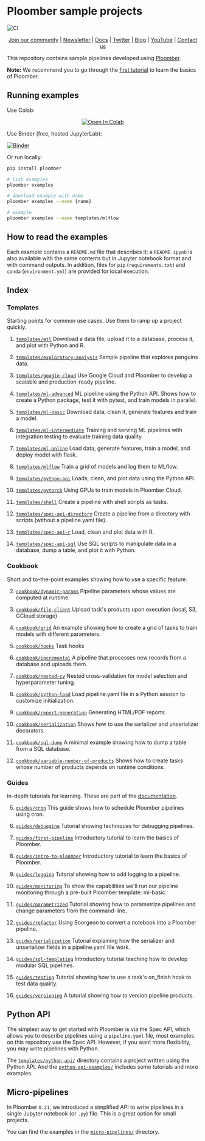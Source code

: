 # Ploomber sample projects

![CI](https://github.com/ploomber/projects/workflows/ci/badge.svg)

<p align="center">
  <a href="https://ploomber.io/community">Join our community</a>
  |
  <a href="https://share.hsforms.com/1E7Qa_OpcRPi_MV-segFsaAe6c2g">Newsletter</a>
  |
  <a href="https://docs.ploomber.io/">Docs</a>
  |
  <a href="https://twitter.com/intent/user?screen_name=ploomber">Twitter</a>
  |
  <a href="https://ploomber.io/">Blog</a>
  |
  <a href="https://www.youtube.com/channel/UCaIS5BMlmeNQE4-Gn0xTDXQ">YouTube</a>
  |
  <a href="mailto:contact@ploomber.io">Contact us</a>
</p>

This repository contains sample pipelines developed using [Ploomber](https://github.com/ploomber/ploomber).

**Note:** We recommend you to go through the [first tutorial](https://docs.ploomber.io/en/latest/get-started/first-pipeline.html) to learn the basics of Ploomber.

## Running examples


Use Colab:

<p align="center">
    <a href="https://colab.research.google.com/github/ploomber/projects/blob/master/guides/first-pipeline/colab.ipynb"><img src="https://colab.research.google.com/assets/colab-badge.svg" alt="Open In Colab"/></a>
</p>

Use Binder (free, hosted JupyterLab):

[![Binder](https://raw.githubusercontent.com/ploomber/projects/master/_static/open-in-jupyterlab.svg)](https://binder.ploomber.io/v2/gh/ploomber/binder-env/main?urlpath=git-pull%3Frepo%3Dhttps%253A%252F%252Fgithub.com%252Fploomber%252Fprojects%26urlpath%3Dlab%252Ftree%252Fprojects%252FREADME.ipynb%26branch%3Dmaster)

Or run locally:

~~~sh
pip install ploomber

# list examples
ploomber examples

# download example with name
ploomber examples --name {name}

# example
ploomber examples --name templates/mlflow
~~~

## How to read the examples

Each example contains a `README.md` file that describes it; a `README.ipynb` is also available with the same contents but in Jupyter notebook format and with command outputs. In addition, files for `pip` (`requirements.txt`) and  `conda` (`environment.yml`) are provided for local execution.

## Index

### Templates

Starting points for common use cases. Use them to ramp up a project quickly.


1. [`templates/etl`](templates/etl/README.ipynb) Download a data file, upload it to a database, process it, and plot with Python and R.

2. [`templates/exploratory-analysis`](templates/exploratory-analysis/README.ipynb) Sample pipeline that explores penguins data.

3. [`templates/google-cloud`](templates/google-cloud/README.ipynb) Use Google Cloud and Ploomber to develop a scalable and production-ready pipeline.

4. [`templates/ml-advanced`](templates/ml-advanced/README.ipynb) ML pipeline using the Python API. Shows how to create a Python package, test it with pytest, and train models in parallel.

5. [`templates/ml-basic`](templates/ml-basic/README.ipynb) Download data, clean it, generate features and train a model.

6. [`templates/ml-intermediate`](templates/ml-intermediate/README.ipynb) Training and serving ML pipelines with integration testing to evaluate training data quality.

7. [`templates/ml-online`](templates/ml-online/README.ipynb) Load data, generate features, train a model, and deploy model with flask.

8. [`templates/mlflow`](templates/mlflow/README.ipynb) Train a grid of models and log them to MLflow.

9. [`templates/python-api`](templates/python-api/README.ipynb) Loads, clean, and plot data using the Python API.

10. [`templates/pytorch`](templates/pytorch/README.ipynb) Using GPUs to train models in Ploomber Cloud.

11. [`templates/shell`](templates/shell/README.ipynb) Create a pipeline with shell scripts as tasks.

12. [`templates/spec-api-directory`](templates/spec-api-directory/README.ipynb) Create a pipeline from a directory with scripts (without a pipeline.yaml file).

13. [`templates/spec-api-r`](templates/spec-api-r/README.ipynb) Load, clean and plot data with R.

14. [`templates/spec-api-sql`](templates/spec-api-sql/README.ipynb) Use SQL scripts to manipulate data in a database, dump a table, and plot it with Python.


### Cookbook

Short and to-the-point examples showing how to use a specific feature.


2. [`cookbook/dynamic-params`](cookbook/dynamic-params/README.ipynb) Pipeline parameters whose values are computed at runtime.

3. [`cookbook/file-client`](cookbook/file-client/README.ipynb) Upload task's products upon execution (local, S3, GCloud storage)

4. [`cookbook/grid`](cookbook/grid/README.ipynb) An example showing how to create a grid of tasks to train models with different parameters.

5. [`cookbook/hooks`](cookbook/hooks/README.ipynb) Task hooks

6. [`cookbook/incremental`](cookbook/incremental/README.ipynb) A pipeline that processes new records from a database and uploads them.

7. [`cookbook/nested-cv`](cookbook/nested-cv/README.ipynb) Nested cross-validation for model selection and hyperparameter tuning.

8. [`cookbook/python-load`](cookbook/python-load/README.ipynb) Load pipeline.yaml file in a Python session to customize initialization.

9. [`cookbook/report-generation`](cookbook/report-generation/README.ipynb) Generating HTML/PDF reports.

10. [`cookbook/serialization`](cookbook/serialization/README.ipynb) Shows how to use the serializer and unserializer decorators.

11. [`cookbook/sql-dump`](cookbook/sql-dump/README.ipynb) A minimal example showing how to dump a table from a SQL database.

13. [`cookbook/variable-number-of-products`](cookbook/variable-number-of-products/README.ipynb) Shows how to create tasks whose number of products depends on runtime conditions.


### Guides

In-depth tutorials for learning.  These are part of the [documentation](https://docs.ploomber.io/en/latest/user-guide/index.html).


5. [`guides/cron`](guides/cron/README.ipynb) This guide shows how to schedule Ploomber pipelines using cron.

6. [`guides/debugging`](guides/debugging/README.ipynb) Tutorial showing techniques for debugging pipelines.

7. [`guides/first-pipeline`](guides/first-pipeline/README.ipynb) Introductory tutorial to learn the basics of Ploomber.

8. [`guides/intro-to-ploomber`](guides/intro-to-ploomber/README.ipynb) Introductory tutorial to learn the basics of Ploomber.

9. [`guides/logging`](guides/logging/README.ipynb) Tutorial showing how to add logging to a pipeline.

10. [`guides/monitoring`](guides/monitoring/README.ipynb) To show the capabilities we'll run our pipeline monitoring through a pre-built Ploomber template: ml-basic.

11. [`guides/parametrized`](guides/parametrized/README.ipynb) Tutorial showing how to parametrize pipelines and change parameters from the command-line.

12. [`guides/refactor`](guides/refactor/README.ipynb) Using Soorgeon to convert a notebook into a Ploomber pipeline.

13. [`guides/serialization`](guides/serialization/README.ipynb) Tutorial explaining how the serializer and unserializer fields in a pipeline.yaml file work.

14. [`guides/sql-templating`](guides/sql-templating/README.ipynb) Introductory tutorial teaching how to develop modular SQL pipelines.

15. [`guides/testing`](guides/testing/README.ipynb) Tutorial showing how to use a task's on_finish hook to test data quality.

16. [`guides/versioning`](guides/versioning/README.ipynb) A tutorial showing how to version pipeline products.



## Python API

The simplest way to get started with Ploomber is via the Spec API, which allows you to describe pipelines using a `pipeline.yaml` file, most examples on this repository use the Spec API. However, if you want more flexibility, you may write pipelines with Python.

The [`templates/python-api/`](templates/python-api) directory contains a project written using the Python API. And the [`python-api-examples/`](python-api-examples) includes some tutorials and more examples.


## Micro-pipelines

In Ploomber `0.21`, we introduced a simplified API to write pipelines in a single Jupyter notebook (or `.py`) file. This is a great option for small projects.

You can find the examples in the [`micro-pipelines/`](micro-pipelines) directory.
